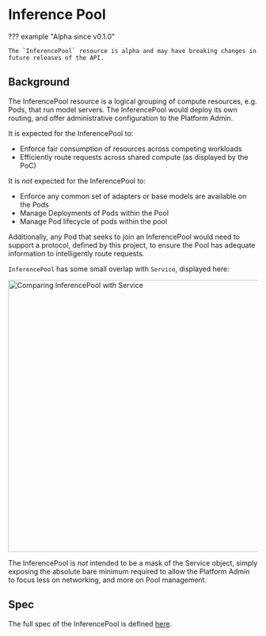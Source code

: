 # Inference Pool

??? example "Alpha since v0.1.0"

    The `InferencePool` resource is alpha and may have breaking changes in
    future releases of the API.

## Background

The InferencePool resource is a logical grouping of compute resources, e.g. Pods, that run model servers. The InferencePool would deploy its own routing, and offer administrative configuration to the Platform Admin. 

It is expected for the InferencePool to:

 - Enforce fair consumption of resources across competing workloads
 - Efficiently route requests across shared compute (as displayed by the PoC)
 
It is _not_ expected for the InferencePool to:

 - Enforce any common set of adapters or base models are available on the Pods
 - Manage Deployments of Pods within the Pool
 - Manage Pod lifecycle of pods within the pool 

Additionally, any Pod that seeks to join an InferencePool would need to support a protocol, defined by this project, to ensure the Pool has adequate information to intelligently route requests.

`InferencePool` has some small overlap with `Service`, displayed here:

<!-- Source: https://docs.google.com/presentation/d/11HEYCgFi-aya7FS91JvAfllHiIlvfgcp7qpi_Azjk4E/edit#slide=id.g292839eca6d_1_0 -->
<img src="images/inferencepool-vs-service.png" alt="Comparing InferencePool with Service" class="center" width="550" />

The InferencePool is _not_ intended to be a mask of the Service object, simply exposing the absolute bare minimum required to allow the Platform Admin to focus less on networking, and more on Pool management. 

## Spec

The full spec of the InferencePool is defined [here](/reference/spec/#inferencepool).